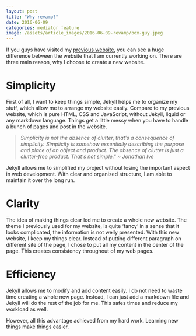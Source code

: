 ```yaml
---
layout: post
title: "Why revamp?"
date: 2016-06-09
categories: mediator feature
image: /assets/article_images/2016-06-09-revamp/box-guy.jpeg
---
```


If you guys have visited my [previous website](https://clementpeihengtan.github.io), you can see a huge difference between the website that I am currently working on. There are three main reason, why I choose to create a new website.

# Simplicity

First of all, I want to keep things simple, Jekyll helps me to organize my stuff, which allow me to arrange my website easily. Compare to my previous website, which is pure HTML, CSS and JavaScript, without Jekyll, liquid or any markdown language. Things get a little messy when you have to handle a bunch of pages and post in the website. 

> *Simplicity is not the absence of clutter, that's a consequence of simplicity. Simplicity is somehow essentially describing the purpose and place of an object and product. The absence of clutter is just a clutter-free product. That's not simple." ~ Jonathan Ive*

Jekyll allows me to simplified my project without losing the important aspect in web development. With clear and organized structure, I am able to maintain it over the long run.

# Clarity

The idea of making things clear led me to create a whole new website. The theme I previously used for my website, is quite ‘fancy’ in a sense that it looks complicated, the information is not welly presented. With this new website, I keep my things clear. Instead of putting different paragraph on different site of the page, I chose to put all my content in the center of the page. This creates consistency throughout of my web pages. 

# Efficiency

Jekyll allows me to modify and add content easily. I do not need to waste time creating a whole new page. Instead, I can just add a markdown file and Jekyll will do the rest of the job for me. This safes times and reduce my workload as well. 

However, all this advantage achieved from my hard work. Learning new things make things easier. 
